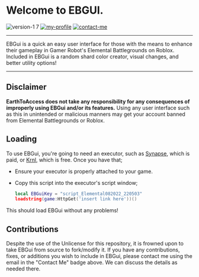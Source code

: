 # Welcome to EBGUI.

![version-1 7](https://user-images.githubusercontent.com/38049304/185815877-427ce51d-afd9-44e5-9a70-39449046c0fb.svg)
[![my-profile](https://user-images.githubusercontent.com/38049304/185816395-296cc028-f944-490d-8889-33a83d5922f5.svg)](https://www.roblox.com/users/32573334/profile)
[![contact-me](https://user-images.githubusercontent.com/38049304/185816739-1ec8caa5-c9cf-47f7-b87f-0d28bc8f4724.svg)](mailto:earthtoaccess@gmail.com)


---

EBGui is a quick an easy user interface for those with the means to enhance their gameplay in Gamer Robot's Elemental Battlegrounds on Roblox. Included in EBGui is a random shard color creator, visual changes, and better utility options!

---

## Disclaimer

**EarthToAccess does not take any responsibility for any consequences of improperly using EBGui and/or its features.** Using any user interface such as this in unintended or malicious manners may get your account banned from Elemental Battlegrounds or Roblox. 

## Loading

To use EBGui, you're going to need an executor, such as [Synapse](x.synapse.to), which is paid, or [Krnl](https://krnl.vip/), which is free. Once you have that;

- Ensure your executor is properly attached to your game.
- Copy this script into the executor's script window;

  ```lua
  local EBGuiKey = "script_Elemental082022_220503"
  loadstring(game:HttpGet('insert link here'))()
  ```
This should load EBGui without any problems!

## Contributions

Despite the use of the Unlicense for this repository, it is frowned upon to take EBGui from source to fork/modify it. If you have any contributions, fixes, or additions you wish to include in EBGui, please contact me using the email in the "Contact Me" badge above. We can discuss the details as needed there.
